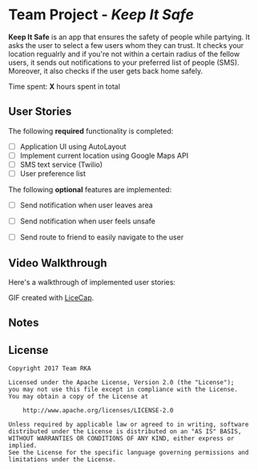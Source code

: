 # Team Project - *Keep It Safe*

**Keep It Safe** is an app that ensures the safety of people while partying. It asks the user to select a few users whom they can trust. It checks your location regualrly and if you're not within a certain radius of the fellow users, it sends out notifications to your preferred list of people (SMS). Moreover, it also checks if the user gets back home safely.

Time spent: **X** hours spent in total

## User Stories

The following **required** functionality is completed:

- [ ] Application UI using AutoLayout
- [ ] Implement current location using Google Maps API
- [ ] SMS text service (Twilio)
- [ ] User preference list

The following **optional** features are implemented:

- [ ] Send notification when user leaves area
- [ ] Send notification when user feels unsafe
- [ ] Send route to friend to easily navigate to the user


## Video Walkthrough 

Here's a walkthrough of implemented user stories:


GIF created with [LiceCap](http://www.cockos.com/licecap/).

## Notes


## License

    Copyright 2017 Team RKA

    Licensed under the Apache License, Version 2.0 (the "License");
    you may not use this file except in compliance with the License.
    You may obtain a copy of the License at

        http://www.apache.org/licenses/LICENSE-2.0

    Unless required by applicable law or agreed to in writing, software
    distributed under the License is distributed on an "AS IS" BASIS,
    WITHOUT WARRANTIES OR CONDITIONS OF ANY KIND, either express or implied.
    See the License for the specific language governing permissions and
    limitations under the License.
